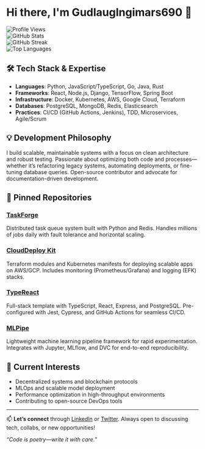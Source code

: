 # Hi there, I'm GudlaugIngimars690 👋  

![Profile Views](https://img.shields.io/badge/dynamic/json?color=blue&label=Profile%20Views&query=value&url=https%3A%2F%2Fcountapi.herokuapp.com%2Fget%2Fgithub%2Fgudlaugingimars690)  
![GitHub Stats](https://github-readme-stats.vercel.app/api?username=gudlaugingimars690&show_icons=true&theme=dark)  
![GitHub Streak](https://github-readme-streak-stats.herokuapp.com/?user=gudlaugingimars690&theme=dark)  
![Top Languages](https://github-readme-stats.vercel.app/api/top-langs/?username=gudlaugingimars690&layout=compact&theme=dark)  

## 🛠️ Tech Stack & Expertise  
- **Languages**: Python, JavaScript/TypeScript, Go, Java, Rust  
- **Frameworks**: React, Node.js, Django, TensorFlow, Spring Boot  
- **Infrastructure**: Docker, Kubernetes, AWS, Google Cloud, Terraform  
- **Databases**: PostgreSQL, MongoDB, Redis, Elasticsearch  
- **Practices**: CI/CD (GitHub Actions, Jenkins), TDD, Microservices, Agile/Scrum  

## 💡 Development Philosophy  
I build scalable, maintainable systems with a focus on clean architecture and robust testing. Passionate about optimizing both code and processes—whether it’s refactoring legacy systems, automating deployments, or fine-tuning database queries. Open-source contributor and advocate for documentation-driven development.  

## 🚀 Pinned Repositories  
### [TaskForge](https://github.com/gudlaugingimars690/taskforge)  
Distributed task queue system built with Python and Redis. Handles millions of jobs daily with fault tolerance and horizontal scaling.  

### [CloudDeploy Kit](https://github.com/gudlaugingimars690/clouddeploy-kit)  
Terraform modules and Kubernetes manifests for deploying scalable apps on AWS/GCP. Includes monitoring (Prometheus/Grafana) and logging (EFK) stacks.  

### [TypeReact](https://github.com/gudlaugingimars690/typereact)  
Full-stack template with TypeScript, React, Express, and PostgreSQL. Pre-configured with Jest, Cypress, and GitHub Actions for seamless CI/CD.  

### [MLPipe](https://github.com/gudlaugingimars690/mlpipe)  
Lightweight machine learning pipeline framework for rapid experimentation. Integrates with Jupyter, MLflow, and DVC for end-to-end reproducibility.  

## 🌱 Current Interests  
- Decentralized systems and blockchain protocols  
- MLOps and scalable model deployment  
- Performance optimization in high-throughput environments  
- Contributing to open-source DevOps tools  

---  
📫 **Let’s connect** through [LinkedIn](https://linkedin.com/in/gudlaugingimars690) or [Twitter](https://twitter.com/gudlaugingimars690). Always open to discussing tech, collabs, or new opportunities!  

*“Code is poetry—write it with care.”*

